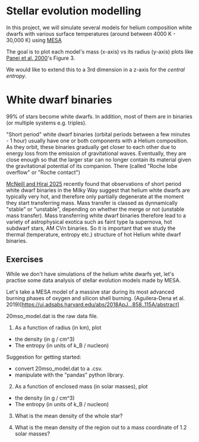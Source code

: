 # Stellar evolution modelling

In this project, we will simulate several models for helium composition white dwarfs with various surface temperatures (around between 4000 K - 30,000 K) using [MESA](https://docs.mesastar.org/en/latest/)

The goal is to plot each model's mass (x-axis) vs its radius (y-axis) plots like [Panei et al. 2000](https://adsabs.harvard.edu/full/2000A%26A...353..970P)'s Figure 3.

We would like to extend this to a 3rd dimension in a z-axis for the *central entropy*.

# White dwarf binaries

99% of stars become white dwarfs. In addition, most of them are in binaries (or multiple systems e.g. triples).

"Short period" white dwarf binaries (orbital periods between a few minutes - 1 hour) usually have one or both components with a Helium composition. As they orbit, these binaries gradually get closer to each other due to energy loss from the emission of gravitational waves. Eventually, they are close enough so that the larger star can no longer contain its material given the gravitational potential of its companion. There (called "Roche lobe overflow" or "Roche contact")

[McNeill and Hirai 2025](https://ui.adsabs.harvard.edu/abs/2025arXiv250721821M/abstract) recently found that observations of short period white dwarf binaries in the Milky Way suggest that helium white dwarfs are typically very hot, and therefore only partially degenerate at the moment they start transferring mass. Mass transfer is classed as dynnamically "stable" or "unstable", depending on whether the merge or not (unstable mass transfer). Mass  transferring white dwarf binaries therefore lead to a variety of astrophysical exotica such as faint type Ia supernova, hot subdwarf stars, AM CVn binaries. So it is important that we study the thermal (temperature, entropy etc.) structure of hot Helium white dwarf binaries.


## Exercises

While we don't have simulations of the helium white dwarfs yet, let's practise some data analysis of stellar evolution models made by MESA.

Let's take a MESA model of a massive star during its most advanced burning phases of oxygen and silicon shell burning. (Aguilera-Dena et al. 2019)[https://ui.adsabs.harvard.edu/abs/2018ApJ...858..115A/abstract]

20mso_model.dat is the raw data file.

1. As a function of radius (in km), plot
  - the density (in g / cm^3)
  - The entropy (in units of k_B / nucleon)

Suggestion for getting started:
  - convert 20mso_model.dat to a .csv.
  - manipulate with the "pandas" python library.

2. As a function of enclosed mass (in solar masses), plot
  - the density (in g / cm^3)
  - The entropy (in units of k_B / nucleon)

3. What is the mean density of the whole star?

4. What is the mean density of the region out to a mass coordinate of 1.2 solar masses?
